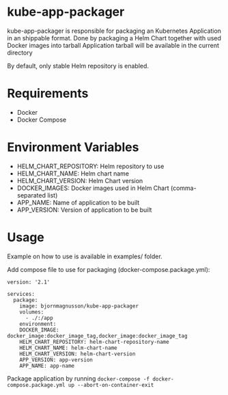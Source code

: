kube-app-packager
===========

kube-app-packager is responsible for packaging an Kubernetes Application in an shippable format.
Done by packaging a Helm Chart together with used Docker images into tarball
Application tarball will be available in the current directory

By default, only stable Helm repository is enabled.

Requirements
=======
- Docker
- Docker Compose

Environment Variables
===========
- HELM_CHART_REPOSITORY: Helm repository to use
- HELM_CHART_NAME: Helm chart name
- HELM_CHART_VERSION: Helm Chart version
- DOCKER_IMAGES: Docker images used in Helm Chart (comma-separated list)
- APP_NAME: Name of application to be built
- APP_VERSION: Version of application to be built

Usage
===========
Example on how to use is available in examples/ folder.

Add compose file to use for packaging (docker-compose.package.yml):
```Docker
version: '2.1'

services:
  package:
    image: bjornmagnusson/kube-app-packager
    volumes:
      - ./:/app
    environment:
    DOCKER_IMAGE: docker_image:docker_image_tag,docker_image:docker_image_tag
    HELM_CHART_REPOSITORY: helm-chart-repository-name
    HELM_CHART_NAME: helm-chart-name
    HELM_CHART_VERSION: helm-chart-version
    APP_VERSION: app-version
    APP_NAME: app-name
```

Package application by running `docker-compose -f docker-compose.package.yml up --abort-on-container-exit`
